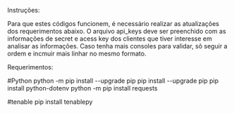 Instruções:

Para que estes códigos funcionem, é necessário realizar as atualizações dos requerimentos abaixo.
O arquivo api_keys deve ser preenchido com as informações de secret e acess key dos clientes que tiver interesse em analisar as informações. Caso tenha mais consoles para validar, sõ seguir a ordem e incmuir mais linhar no mesmo formato.



Requerimentos:

#Python
python -m pip install --upgrade pip
pip install --upgrade pip
pip install python-dotenv
python -m pip install requests


#tenable
pip install tenablepy

